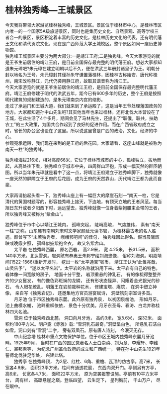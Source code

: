 # 桂林独秀峰—王城景区  
今天我将带领大家游览桂林独秀峰，王城景区。景区位于桂林市中心，是桂林市区内唯一的一个国家5A级旅游景区，同时也是集历史文化、自然景观、高等学校三者合一的景区，景区积淀着丰富的历史文化，是桂林历史文化的代表，还有明代藩王文化和清代贡院文化，现在是广西师范大学王城校区。整个景区如同一座历史博物馆。  
独秀峰王城景区主要分为两大部分:一是靖江王府;二是独秀峰。今天大家游览的就是王爷生前居住的靖江王府，是目前全国保存最完整的明代藩王府。想必大家都知道朱元璋吧?朱元璋在建立明朝以后不久，便在洪武三年册封诸皇子为王。明朝分封以地名为王号，朱元璋封其侄孙朱守谦置藩桂林，因桂林古称始安，唐代称桂州，南宋改称静江，元代仍袭用静江府，故取其谐音称为靖江王。  
今天大家游览的就是王爷生前居住的靖江王府，是目前全国保存最完整明代藩王府。靖江王府修建于明代的洪武五年，距今已有600多年的历史，整个王府是按照明代建筑的规制建造的，是朱元璋南京内宫的缩影。  
走过了承运门和王城大道，我们就来到了承运殿了，这是当年王爷处理藩国政务的地方。大家都知道孙中山先生吧?其实他当年也来过桂林，还将北伐大本营设在了王城，在此生活了4个多月，期间会见了马林先生，还提出了“联俄，联共，扶助农工”的三大政策，为国共合作起到了良好的促进作用。而在广西省政府成立之时，省长的办公室也设在了这里。所以说这里曾是广西的政治，文化，经济的中心。  
参观亮承运殿，我们现在来到的是王府的后花园。大家请看，这座山峰就是被称为南天一柱”的独秀峰。  

独秀峰海拔216米，相对高度66米，它位于桂林市城市的中心，孤峰独立，拔地而起，从高处往下看，独秀峰立于城市中央，四周群山环抱，形成一幅天然的群臣朝图。所以当年朱元璋就是看中了这一点，将靖江王府建立于独秀峰脚下，独秀就像一座天然的屏障立于王府的后花园，成为王府的天然靠山，历代靖江王都为此而自豪。  

大家再请抬起头看一下，独秀峰山座上有一幅巨大的摩崖石刻一”南天一柱，它是清代的黄国材题写的，形容独秀峰上接天，下连地，有顶天立地的王者风范。每当旭日东升或者夕阳西下时，远远望去，独秀峰就像一位身着紫袍腰束金带的王者，所以独秀峰又被称为“紫金山”。  

独秀峰位于市中心以靖江王城内， 孤峰突起， 陡峭高峻， 气势雄伟， 素有“南天一柱”之称。山东麓有南朝刘宋时文学家颜延元读书岩， 为桂林最古老的名人胜迹。颜曾写下“未若独秀者， 峨峨郛吧间”的佳句， 独秀峰因此得名。假当晨曦辉映或晚霞夕照， 孤峰似披紫袍金衣， 故又名紫舍山。  
　　太平岩 在独秀峰西麓， 原名西岩， 高2.9米， 宽 4.25米， 长31.5米， 面积140平方米。北达雪洞。岩洞赅有恭惠王朱邦宁绘刘海蟾像， 俗称刘海洞。明嘉靖间(1522-1566)重新开发时， 挖出一枚“太平通宝”钱币， 靖江王认为“此惟兆哉， 山灵告予”， “遂以太平名岩”。太平岩的名称就沿用下来。太平岩有自己的特色， 岩体像一间宽敝的房子， 地面十分平整， 岩顶重悬的钟乳石， 有的像梳得整整齐齐的少女鬟发， 有的像色彩斑斓的龙鳞， 还有形状态怪异、闪耀着金光银光的砂石， 令人眼花缭乱。明藩王在岩前栽种花木， 修建宝塔、庵院， 在洞中塑立神像， 亲自写《独秀岩记》， 还邀集地方官员游宴赋诗， 洞壁镌刻宗室诗多首。  
　　月牙池 位于市区独秀峰东麓。此外原有独秀泉， 以初因泉凿池， 形如月牙。池上曲模水榭， 池畔重柳依依， 景色十分优美。月牙东圣母、春涛、白龙并称桂林四大名池。  
　　雪洞 位于独秀峰西北麓， 洞口向月牙池， 高约3米， 宽5.6米， 深32米， 面积约180平方米。明户露《赤雅》载: “雪洞乳石最奇。”洞壁呈白色， 所悬乳石洁白如雪。洞口刻有“雪洞”二字， 旁有双凤石。原有唐人诗刻， 今泯灭无存。  
　　中山纪念塔 桂林市重点文物保护单位。位于市区王城内独秀峰东麓月牙池畔。1925年9月， 当时在广西的国民党著名人士白崇禧、刘为章、李耀轩、李维仁、裘邦焘等， 为纪念广州革命政府的成立和广西统一， 特在孙中山先生1921年誓师北伐驻足华处， 兴建此塔。  
　　独秀亭 在独秀峰顶， 为2层、红柱、6角、重檐、瓦顶的仿古亭。高7米， 长宽各4.8米， 面积23平方米。柱间有通透花窗， 东西向双开门。亭侧另有方亭， 高6米， 长宽各4.7米， 面积22平方米， 原为空袭报警设施。亭前有10平方米平台， 周有栏， 高踞悬崖之巅。登临四望， 云生足下， 星列胸前， 千山万户， 尽在眼中。  
